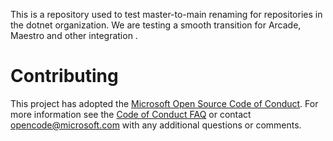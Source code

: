 This is a repository used to test master-to-main renaming for repositories in the dotnet organization.
We are testing a smooth transition for Arcade, Maestro and other integration  .

# Contributing

This project has adopted the [Microsoft Open Source Code of Conduct](https://opensource.microsoft.com/codeofconduct/). For more information see the [Code of Conduct FAQ](https://opensource.microsoft.com/codeofconduct/faq/) or contact [opencode@microsoft.com](mailto:opencode@microsoft.com) with any additional questions or comments.
